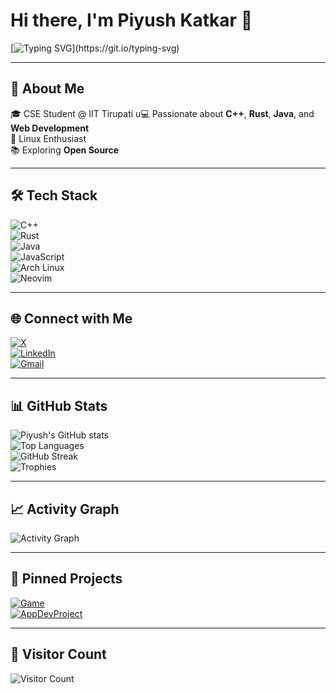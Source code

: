 # Hi there, I'm Piyush Katkar 👋

[![Typing SVG](https://readme-typing-svg.demolab.com?font=Fira+Code&pause=1000&color=00F7FF&width=435&lines=CSE+Student+%40+IIT+Tirupati;Rust+%26+C%2B%2B+Enthusiast;Linux+%7C+Arch;Always+Learning+New+Things!)](https://git.io/typing-svg)

---

## 🚀 About Me

🎓 CSE Student @ IIT Tirupati u💻 Passionate about **C++**, **Rust**, **Java**, and **Web Development**  
🐧 Linux Enthusiast  
📚 Exploring **Open Source**

---

## 🛠️ Tech Stack

![C++](https://img.shields.io/badge/-C++-00599C?style=for-the-badge&logo=c%2B%2B&logoColor=white)  
![Rust](https://img.shields.io/badge/-Rust-000000?style=for-the-badge&logo=rust&logoColor=white)  
![Java](https://img.shields.io/badge/-Java-007396?style=for-the-badge&logo=java&logoColor=white)  
![JavaScript](https://img.shields.io/badge/-JavaScript-F7DF1E?style=for-the-badge&logo=javascript&logoColor=black)  
![Arch Linux](https://img.shields.io/badge/-Arch%20Linux-1793D1?style=for-the-badge&logo=arch-linux&logoColor=white)  
![Neovim](https://img.shields.io/badge/-Neovim-57A143?style=for-the-badge&logo=neovim&logoColor=white)

---

## 🌐 Connect with Me

[![X](https://img.shields.io/badge/X-000000?style=for-the-badge&logo=x&logoColor=white)](https://x.com/Piyush_9421)  
[![LinkedIn](https://img.shields.io/badge/LinkedIn-0077B5?style=for-the-badge&logo=linkedin&logoColor=white)](https://www.linkedin.com/in/piyush-katkar-a59997335/)  
[![Gmail](https://img.shields.io/badge/Email-D14836?style=for-the-badge&logo=gmail&logoColor=white)](mailto:piyushkatkar9421@gmail.com)

---

## 📊 GitHub Stats

![Piyush's GitHub stats](https://github-readme-stats.vercel.app/api?username=piyush-1337&show_icons=true&theme=radical)  
![Top Languages](https://github-readme-stats.vercel.app/api/top-langs/?username=piyush-1337&layout=compact&theme=radical)  
![GitHub Streak](https://streak-stats.demolab.com/?user=piyush-1337&theme=radical)  
![Trophies](https://github-profile-trophy.vercel.app/?username=piyush-1337&theme=radical&margin-w=10&margin-h=10)

---

## 📈 Activity Graph

![Activity Graph](https://github-readme-activity-graph.vercel.app/graph?username=piyush-1337&theme=radical)

---

## 📌 Pinned Projects

[![Game](https://github-readme-stats.vercel.app/api/pin/?username=piyush-1337&repo=Game&theme=radical)](https://github.com/piyush-1337/Game)  
[![AppDevProject](https://github-readme-stats.vercel.app/api/pin/?username=SoftwareEnggProjectsIITT&repo=AppDevProject&theme=radical)](https://github.com/SoftwareEnggProjectsIITT/AppDevProject)

---

## 👀 Visitor Count

![Visitor Count](https://komarev.com/ghpvc/?username=piyush-1337&style=for-the-badge)
